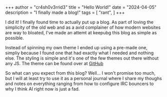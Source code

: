 +++
author = "cr4sh0v3rrid3"
title = "Hello World!"
date = "2024-04-05"
description = "I finally made a blog!"
tags = [
    "rant",
]
+++

I did it! I finally found time to actually put up a blog. As part of loving
the simplicity of the old web and as a avid complainer of how modern websites 
are way to bloated, I've made an attemt at keepubg this blog as simple as 
possible.


Instead of spinning my own theme I ended up using a pre-made one, simpliy because
I found one that had exactly what I needed and nothing else. The styling is simple
and it's one of the few themes out there without any JS. The theme can be found
over at [GitHub](https://github.com/clente/hugo-bearcub)


So what can you expect from this blog? Well... I won't promise too much, but I
will at least try to use it as a personal journal where I share my thoughs and 
notes on everything ranging from how to configure IRC bouncers to why I think
AI right now is just a fad.
